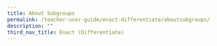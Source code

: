 ```yaml
---
title: About Subgroups
permalink: /teacher-user-guide/enact-differentiate/aboutsubgroups/
description: ""
third_nav_title: Enact (Differentiate)
---
```

